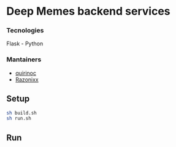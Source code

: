# Deep Memes backend services

### Tecnologies

Flask - Python

### Mantainers

- [quirinoc](https://github.com/quirinoc)
- [Razonixx](https://github.com/razonixx)

## Setup

```sh
sh build.sh
sh run.sh
```

## Run 